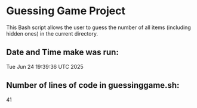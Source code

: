 # Guessing Game Project

This Bash script allows the user to guess the number of all items (including hidden ones) in the current directory.

## Date and Time make was run:
Tue Jun 24 19:39:36 UTC 2025

## Number of lines of code in guessinggame.sh:
41
